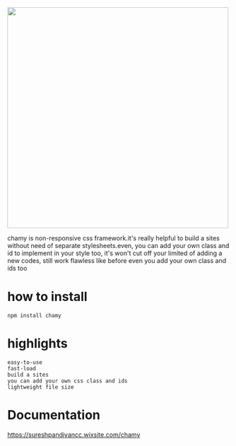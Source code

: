 

<img src ="https://user-images.githubusercontent.com/112636345/200242913-07daade9-8315-4eeb-b671-90ba7b0acbed.png" width="500px">


chamy is non-responsive css framework.it's really helpful to build a sites without need of separate stylesheets.even, you can add your own class and id to implement in your style too, it's won't cut off your limited of adding a new codes, still work flawless like before even you add your own class and ids too

# how to install

    npm install chamy


# highlights
    easy-to-use
    fast-load
    build a sites
    you can add your own css class and ids
    lightweight file size
    
    
# Documentation
https://sureshpandiyancc.wixsite.com/chamy



